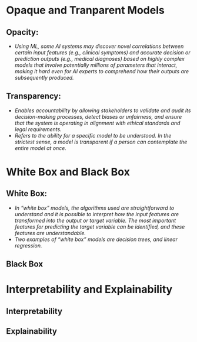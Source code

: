 
# Opaque and Tranparent Models
## Opacity:
- *Using ML, some AI systems may discover novel correlations between certain input features (e.g., clinical symptoms) and accurate decision or prediction outputs (e.g., medical diagnoses) based on highly complex models that involve potentially millions of parameters that interact, making it hard even for AI experts to comprehend how their outputs are subsequently produced.*
## Transparency:
- *Enables accountability by allowing stakeholders to validate and audit its decision-making processes, detect biases or unfairness, and ensure that the system is operating in alignment with ethical standards and legal requirements.*
- *Refers to the ability for a specific model to be understood. In the strictest sense, a model is transparent if a person can contemplate the entire model at once.*
  
# White Box and Black Box
## White Box:
- *In “white box” models, the algorithms used are straightforward to understand and it is possible to interpret how the input features are transformed into the output or target variable. The most important features for predicting the target variable can be identified, and these features are understandable.*
- *Two examples of “white box” models are decision trees, and linear regression.*
## Black Box

# Interpretability and Explainability
## Interpretability
## Explainability

